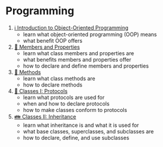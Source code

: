 # Programming

1. [ℹ️ Introduction to Object-Oriented Programming](object-oriented-programming/01.introduction-to-oop/index.md)
    - learn what object-oriented programming (OOP) means
    - what benefit OOP offers
2. [📝 Members and Properties](object-oriented-programming/02.members-and-properties/index.md)
    - learn what class members and properties are
    - what benefits members and properties offer
    - how to declare and define members and properties
3. [🧪 Methods](object-oriented-programming/03.methods/index.md)
    - learn what class methods are
    - how to declare methods
4. [📜 Classes I: Protocols](object-oriented-programming/04.classes-01-protocols/index.md)
    - learn what protocols are used for
    - when and how to declare protocols
    - how to make classes conform to protocols
5. [👪 Classes II: Inheritance](object-oriented-programming/05.classes-02-inheritance/index.md)
    - learn what inheritance is and what it is used for
    - what base classes, superclasses, and subclasses are
    - how to declare, define, and use subclasses
